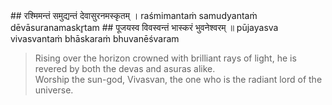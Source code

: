 <section>
<section data-markdown data-audio-src="./audio/adityahridayam/adityahridayam_6.m4a">
## रश्मिमन्तं समुद्यन्तं देवासुरनमस्कृतम् ।
raśmimantaṁ samudyantaṁ dēvāsuranamaskr̥tam
## पूजयस्व विवस्वन्तं भास्करं भुवनेश्वरम् ॥
pūjayasva vivasvantaṁ bhāskaraṁ bhuvanēśvaram

> Rising over the horizon crowned with brilliant rays of light, he is revered by both the devas and asuras alike.  
> Worship the sun-god, Vivasvan, the one who is the radiant lord of the universe.
<!--

“Worship the sun-god, the ruler of the worlds and lord of the universe, who is crowned with effulgent rays, who appears at the horizon and brings light, who is greeted by the gods and the demons alike.

Worship the One, possessed of rays when he has completely risen, held in reverence by the devas and asuras, and who is the Lord of the universe by whose efflugence all else brighten.

Worship the sun-god, the ruler of the worlds and lord of the universe, who is crowned with effulgent rays, who appears at the horizon and brings light, who is revered by the denizens of heaven (devas) and asuras alike. 

-->
</section>
</section>
